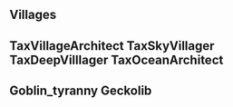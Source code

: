Villages 
------------
TaxVillageArchitect
TaxSkyVillager
TaxDeepVilllager
TaxOceanArchitect
------------
Goblin_tyranny
Geckolib
------------
